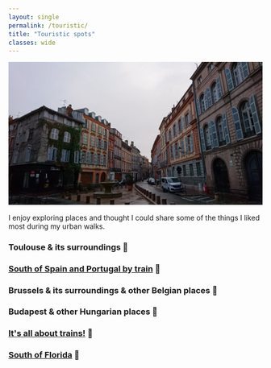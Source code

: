 ```yaml
---
layout: single
permalink: /touristic/
title: "Touristic spots"
classes: wide
---
```


<img src="/assets/images/Toulouse_rainy.jpg" alt="Touristic point"> 

I enjoy exploring places and thought I could share some of the things I liked most during my urban walks.

### Toulouse & its surroundings :cherry_blossom:

### <a href="/touristic/spain/" target="_blank"><b>South of Spain and Portugal by train</b></a> :dancer:<br> 

### Brussels & its surroundings & other Belgian places :beers:

<!-- ### [Brussels & its surroundings & other Belgian places](/_pages/_touristic/BXL/) -->

### Budapest & other Hungarian places :european_castle:
<!-- ### [Budapest & other Hungarian places](/_pages/_touristic/buda/) -->

### <a href="/touristic/trains/" target="_blank"><b>It's all about trains!</b></a> :monorail:<br> 

### <a href="/touristic/florida/" target="_blank"><b>South of Florida</b></a> :palm_tree:<br> 
